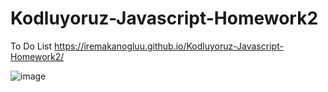# Kodluyoruz-Javascript-Homework2

To Do List 
https://iremakanogluu.github.io/Kodluyoruz-Javascript-Homework2/

![image](https://user-images.githubusercontent.com/74955595/178970798-7c38ff09-c360-463c-8791-3e396366b040.png)
